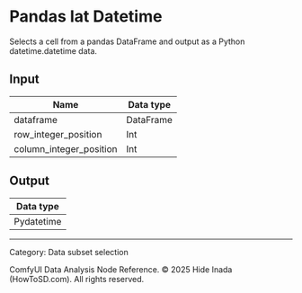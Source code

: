 # Pandas Iat Datetime
Selects a cell from a pandas DataFrame and output as a Python datetime.datetime data.

## Input
| Name | Data type |
|---|---|
| dataframe | DataFrame |
| row_integer_position | Int |
| column_integer_position | Int |

## Output
| Data type |
|---|
| Pydatetime |

<HR>
Category: Data subset selection

ComfyUI Data Analysis Node Reference. © 2025 Hide Inada (HowToSD.com). All rights reserved.
